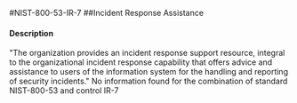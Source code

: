 #NIST-800-53-IR-7
##Incident Response Assistance
#### Description
"The organization provides an incident response support resource, integral to the organizational incident response capability that offers advice and assistance to users of the information system for the handling and reporting of security incidents."
No information found for the combination of standard NIST-800-53 and control IR-7
